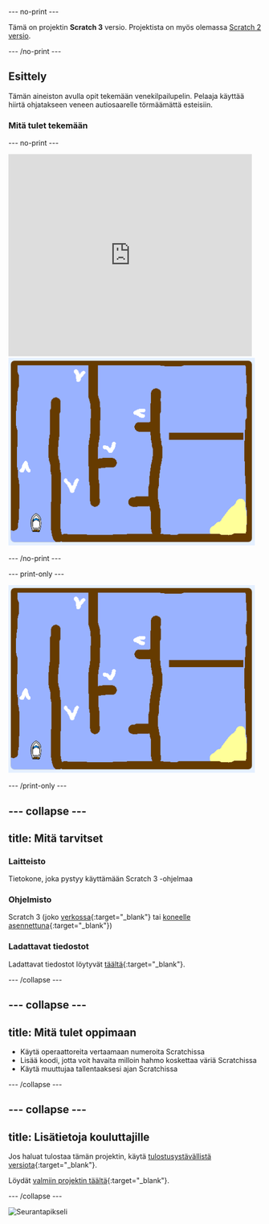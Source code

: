 --- no-print ---

Tämä on projektin **Scratch 3** versio. Projektista on myös olemassa [Scratch 2 versio](https://projects.raspberrypi.org/en/projects/boat-race-scratch2).

--- /no-print ---

## Esittely

Tämän aineiston avulla opit tekemään venekilpailupelin. Pelaaja käyttää hiirtä ohjatakseen veneen autiosaarelle törmäämättä esteisiin.

### Mitä tulet tekemään

--- no-print ---

<div class="scratch-preview">
  <iframe allowtransparency="true" width="485" height="402" src="https://scratch.mit.edu/projects/embed/371547225/?autostart=false" frameborder="0" scrolling="no"></iframe>
  <img src="images/boat_race_demo.png">
</div>

--- /no-print ---

--- print-only ---

![venekisademo](images/boat_race_demo.png)

--- /print-only ---

--- collapse ---
---
title: Mitä tarvitset
---
### Laitteisto

Tietokone, joka pystyy käyttämään Scratch 3 -ohjelmaa

### Ohjelmisto

Scratch 3 (joko [verkossa](https://rpf.io/scratchon){:target="_blank"} tai [koneelle asennettuna](https://rpf.io/scratchoff){:target="_blank"})

### Ladattavat tiedostot

Ladattavat tiedostot löytyvät [täältä](http://rpf.io/p/fi-FI/boat-race-go){:target="_blank"}.

--- /collapse ---

--- collapse ---
---
title: Mitä tulet oppimaan
---
- Käytä operaattoreita vertaamaan numeroita Scratchissa
- Lisää koodi, jotta voit havaita milloin hahmo koskettaa väriä Scratchissa
- Käytä muuttujaa tallentaaksesi ajan Scratchissa

--- /collapse ---

--- collapse ---
---
title: Lisätietoja kouluttajille
---
Jos haluat tulostaa tämän projektin, käytä [tulostusystävällistä versiota](https://projects.raspberrypi.org/fi-FI/projects/boat-race/print){:target="_blank"}.

Löydät [valmiin projektin täältä](http://rpf.io/p/fi-FI/boat-race-get){:target="_blank"}.

--- /collapse ---

![Seurantapikseli](https://code.org/api/hour/begin_codeclub_boatrace.png)